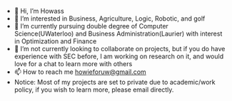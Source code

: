 - 👋 Hi, I’m Howass
- 👀 I’m interested in Business, Agriculture, Logic, Robotic, and golf
- 🌱 I’m currently pursuing double degree of Computer Science(UWaterloo) and Business Administration(Laurier) with interest in Optimization and Finance
- 💞️ I’m not currently looking to collaborate on projects, but if you do have experience with SEC before, I am working on research on it, and would love for a chat to learn more with others
- 📫 How to reach me howieforuw@gmail.com
- Notice: Most of my projects are set to private due to academic/work policy, if you wish to learn more, please email directly.

